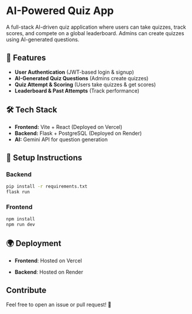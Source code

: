 # AI-Powered Quiz App

A full-stack AI-driven quiz application where users can take quizzes, track scores, and compete on a global leaderboard. Admins can create quizzes using AI-generated questions.

## 🚀 Features
- **User Authentication** (JWT-based login & signup)
- **AI-Generated Quiz Questions** (Admins create quizzes)
- **Quiz Attempt & Scoring** (Users take quizzes & get scores)
- **Leaderboard & Past Attempts** (Track performance)

## 🛠️ Tech Stack
- **Frontend:** Vite + React (Deployed on Vercel)
- **Backend:** Flask + PostgreSQL (Deployed on Render)
- **AI:** Gemini API for question generation

## 🔧 Setup Instructions

### Backend
```bash
pip install -r requirements.txt
flask run
```

### Frontend
```bash
npm install
npm run dev
```

## 🌍 Deployment

- **Frontend**: Hosted on Vercel

- **Backend**: Hosted on Render

## Contribute
Feel free to open an issue or pull request! 🚀